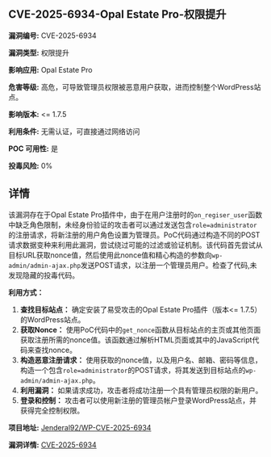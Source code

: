 ## CVE-2025-6934-Opal Estate Pro-权限提升

**漏洞编号:** CVE-2025-6934

**漏洞类型:** 权限提升

**影响应用:** Opal Estate Pro

**危害等级:** 高危，可导致管理员权限被恶意用户获取，进而控制整个WordPress站点。

**影响版本:** <= 1.7.5

**利用条件:** 无需认证，可直接通过网络访问

**POC 可用性:** 是

**投毒风险:** 0%

## 详情

该漏洞存在于Opal Estate Pro插件中，由于在用户注册时的`on_regiser_user`函数中缺乏角色限制，未经身份验证的攻击者可以通过发送包含`role=administrator`的注册请求，将新注册的用户角色设置为管理员。PoC代码通过构造不同的POST请求数据变种来利用此漏洞，尝试绕过可能的过滤或验证机制。该代码首先尝试从目标URL获取nonce值，然后使用此nonce值和精心构造的参数向`wp-admin/admin-ajax.php`发送POST请求，以注册一个管理员用户。检查了代码,未发现隐藏的投毒代码。

**利用方式：**

1.  **查找目标站点：** 确定安装了易受攻击的Opal Estate Pro插件（版本<= 1.7.5）的WordPress站点。
2.  **获取Nonce：** 使用PoC代码中的`get_nonce`函数从目标站点的主页或其他页面获取注册所需的nonce值。该函数通过解析HTML页面或其中的JavaScript代码来查找nonce。
3.  **构造恶意注册请求：** 使用获取的nonce值，以及用户名、邮箱、密码等信息，构造一个包含`role=administrator`的POST请求，将其发送到目标站点的`wp-admin/admin-ajax.php`。
4.  **利用漏洞：** 如果请求成功，攻击者将成功注册一个具有管理员权限的新用户。
5.  **登录和控制：** 攻击者可以使用新注册的管理员帐户登录WordPress站点，并获得完全控制权限。

**项目地址:** [Jenderal92/WP-CVE-2025-6934](https://github.com/Jenderal92/WP-CVE-2025-6934)

**漏洞详情:** [CVE-2025-6934](https://nvd.nist.gov/vuln/detail/CVE-2025-6934)